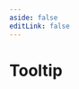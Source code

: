 ```yaml
---
aside: false
editLink: false
---
```


# Tooltip

<script setup>
import Chart from '../../components/sample/Chart.vue'
import { js, html, css } from '../../components/sample/tooltip/index.js'
</script>
<Chart :js="js" :html="html" :css="css"/>

<!--@include: @/components/sample/tooltip/index.md-->
